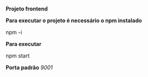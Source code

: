 **Projeto frontend**

**Para executar o projeto é necessário o npm instalado**

npm -i

**Para executar**

npm start

**Porta padrão** *9001*
